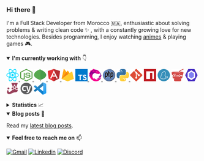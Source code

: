 ### Hi there 👋

I'm a Full Stack Developer from Morocco 🇲🇦, enthusiastic about solving problems & writing clean code :sparkles: , with a constantly growing love for new technologies. Besides programming, I enjoy watching [animes](https://axel-dev.github.io/portfolio/blog/post/my-list-of-top-10-animes-that-worth-watching) & playing games :video_game:.

<details open>
  <summary><b>I'm currently working with</b> 👇</summary>

  <p></p>

  <a href="https://reactjs.org/" target="_blank" title="React"><img src="icons/react.svg" alt="React" width="32" height="32" />
  <a href="https://nodejs.org/en/" target="_blank" title="Node.js"><img src="icons/nodejs.svg" alt="Node.js" width="32" height="32" />
  <a href="https://www.mongodb.com/" target="_blank" title="MongoDB"><img src="icons/mongodb.svg" alt="MongoDB" width="32" height="32" />
  <a href="https://angular.io/" target="_blank" title="Angular"><img src="icons/angular.svg" alt="Angular" width="32" height="32" />
  <a href="https://firebase.google.com/" target="_blank" title="Firebase"><img src="icons/firebase.svg" alt="Firebase" width="32" height="32" /></a>
  <a href="https://www.typescriptlang.org/" target="_blank" title="Typescript"><img src="icons/typescript.svg" alt="Typescript" width="32" height="32" />
  <a href="https://rxjs.dev/" target="_blank" title="RxJS"><img src="icons/rxjs.svg" alt="RxJS" width="32" height="32" />
  <a href="https://www.php.net/" target="_blank" title="PHP"><img src="icons/php.svg" alt="PHP" width="32" height="32" />
  <a href="https://www.python.org/" target="_blank" title="Python"><img src="icons/python.svg" alt="Python" width="32" height="32" />
  <a href="https://git-scm.com/" target="_blank" title="Git"><img src="icons/git.svg" alt="Git" width="32" height="32" /></a>
  <a href="https://www.npmjs.com/" target="_blank" title="NPM"><img src="icons/npm.svg" alt="NPM" width="32" height="32" /></a>
  <a href="https://yarnpkg.com/" target="_blank" title="Yarn"><img src="icons/yarn.svg" alt="Yarn" width="32" height="32" /></a>
  <a href="https://gulpjs.com/" target="_blank" title="Gulp"><img src="icons/gulp.svg" alt="Gulp" width="32" height="32" /></a>
  <a href="https://eslint.org/" target="_blank" title="Eslint"><img src="icons/eslint.svg" alt="Eslint" width="32" height="32" /></a>
  <a href="https://jestjs.io/" target="_blank" title="Jest"><img src="icons/jest.svg" alt="Jest" width="32" height="32" /></a>
  <a href="https://www.cypress.io/" target="_blank" title="Cypress"><img src="icons/cypress.svg" alt="Cypress" width="32" height="32" /></a>
  <a href="https://code.visualstudio.com/" target="_blank" title="VS Code"><img src="icons/vscode.svg" alt="VS Code" width="32" height="32" /></a>

</details>

<details>
  <summary><b>Statistics</b> 📈</summary>

  <div align="center">
  
  <a href="https://github.com/AXeL-dev">
    <img align="center" src="https://github-readme-stats.vercel.app/api?username=axel-dev&rank_icon=percentile&show_icons=true&count_private=true&hide_border=true&include_all_commits=true&card_width=450" alt="AXeL's github stats" />
  </a>
  
  <a href="https://github.com/AXeL-dev">
    <img align="center" src="https://github-readme-stats.vercel.app/api/top-langs?username=axel-dev&layout=compact&hide_border=true&langs_count=10" alt="Top Langs" />
  </a>
  
  <p></p>

  ![visitors](https://vbr.nathanchung.dev/badge?page_id=axel-dev&color=0f80c1&style=flat&logo=Github&hit=false)

  </div>
</details>

<details open>
  <summary><b>Blog posts</b> 📝</summary>
  
  <p></p>
  
  Read my [latest blog posts](https://axel-dev.github.io/portfolio/blog).
</details>

<details open>
  <summary><b>Feel free to reach me on</b> 📫</summary>
  
  <p></p>
  
  [![Gmail](https://img.shields.io/badge/Gmail-D14836?style=for-the-badge&logo=gmail&logoColor=white)](mailto:contact.axel.dev@gmail.com)
  [![Linkedin](https://img.shields.io/badge/LinkedIn-0077B5?style=for-the-badge&logo=linkedin&logoColor=white)](https://www.linkedin.com/in/anass-denna)
  [![Discord](https://img.shields.io/badge/Discord-7289DA?style=for-the-badge&logo=discord&logoColor=white)](https://discord.gg/rpD4fgxBgj)

</details>

